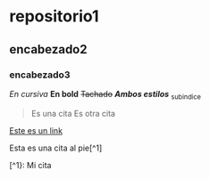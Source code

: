 # repositorio1
## encabezado2
### encabezado3

*En cursiva*
**En bold**
~~Tachado~~
***Ambos estilos***
<sub>subindice</sub>

>Es una cita
>Es otra cita

[Este es un link](https://www.google.com)

<!-- Comentario -->

Esta es una cita al pie[^1]

[^1}: Mi cita
